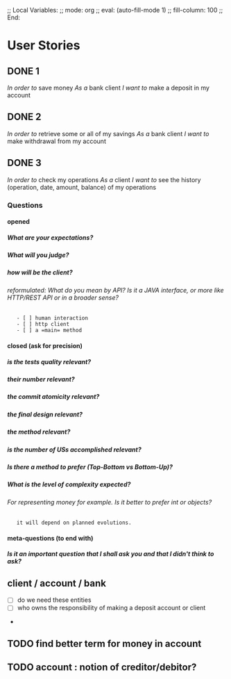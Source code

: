 ;; Local Variables:
;; mode: org
;; eval: (auto-fill-mode 1)
;; fill-column: 100
;; End:


# User Stories
## DONE 1
   *In order to* save money
   *As a* bank client
   *I want to* make a deposit in my account

## DONE 2
   *In order to* retrieve some or all of my savings
   *As a* bank client
   *I want to* make withdrawal from my account

## DONE 3
   *In order to* check my operations
   *As a* client
   *I want to* see the history (operation, date, amount, balance) of my operations

### Questions

#### opened
##### What are your expectations?
##### What will you judge?
##### how will be the client?
###### reformulated: What do you mean by API? Is it a JAVA interface, or more like HTTP/REST API or in a broader sense?
       - [ ] human interaction
       - [ ] http client
       - [ ] a =main= method

#### closed (ask for precision)
##### is the tests quality relevant?
##### their number relevant?
##### the commit atomicity relevant?
##### the final design relevant?
##### the method relevant?
##### is the number of USs accomplished relevant?
##### Is there a method to prefer (Top-Bottom vs Bottom-Up)?
##### What is the level of complexity expected?
###### For representing money for example. Is it better to prefer int or objects?
       it will depend on planned evolutions.
#### meta-questions (to end with)
##### Is it an important question that I shall ask you and that I didn't think to ask?

## client / account / bank
   - [ ] do we need these entities
   - [ ] who owns the responsibility of making a deposit
     account or client
   -
## TODO find better term for money in account
## TODO account : notion of creditor/debitor?
